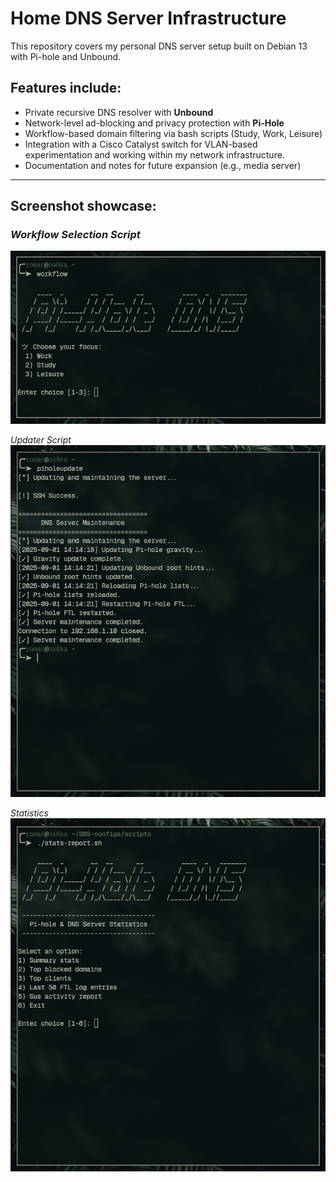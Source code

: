 
# Home DNS Server Infrastructure

This repository covers my personal DNS server setup built on Debian 13 with Pi-hole and Unbound. 

## Features include:
- Private recursive DNS resolver with **Unbound**
- Network-level ad-blocking and privacy protection with **Pi-Hole**
- Workflow-based domain filtering via bash scripts (Study, Work, Leisure)
- Integration with a Cisco Catalyst switch for VLAN-based experimentation and working within my network infrastructure.
- Documentation and notes for future expansion (e.g., media server)
---
## Screenshot showcase:
### *Workflow Selection Script*  
![Workflow Filtering](/images/workflow-filtering.png)

*Updater Script*  
![Updater](/images/updater.png)

*Statistics*  
![Statistics](/images/statistics.png)
